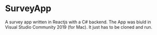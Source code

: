 # SurveyApp
A survey app written in Reactjs with a C# backend.
 The App was biuld in Visual Studio Community 2019 (for Mac). 
 It just has to be cloned and run.
